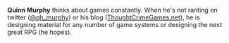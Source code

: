 **Quinn Murphy** thinks about games constantly. When he's not ranting on twitter ([@qh_murphy](https://twitter.com/qh_murphy)) or his blog ([ThoughtCrimeGames.net](https://thoughtcrimegames.net/)), he is designing material for any number of game systems or designing the next great RPG (he hopes).